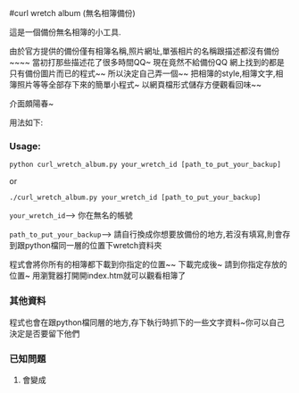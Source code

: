 #curl wretch album (無名相簿備份)


這是一個備份無名相簿的小工具.

由於官方提供的備份僅有相簿名稱,照片網址,單張相片的名稱跟描述都沒有備份~~~~
當初打那些描述花了很多時間QQ~ 現在竟然不給備份QQ
網上找到的都是只有備份圖片而已的程式~~
所以決定自己弄一個~~
把相簿的style,相簿文字,相簿照片等等全部存下來的簡單小程式~
以網頁檔形式儲存方便觀看回味~~

介面頗陽春~

用法如下: 

### Usage: 

```python curl_wretch_album.py your_wretch_id [path_to_put_your_backup]```

or

```./curl_wretch_album.py your_wretch_id [path_to_put_your_backup]```


```your_wretch_id```--> 你在無名的帳號

```path_to_put_your_backup```--> 請自行換成你想要放備份的地方,若沒有填寫,則會存到跟python檔同一層的位置下wretch資料夾

程式會將你所有的相簿都下載到你指定的位置~~
下載完成後~ 請到你指定存放的位置~ 用瀏覽器打開開index.htm就可以觀看相簿了

### 其他資料
程式也會在跟python檔同層的地方,存下執行時抓下的一些文字資料~你可以自己決定是否要留下他們

### 已知問題
1. <script> </script>會變成<script/> 造成排版怪怪的
2. 最後一張相片的連結會錯
3. 第一頁 最後頁的連結可能會錯


